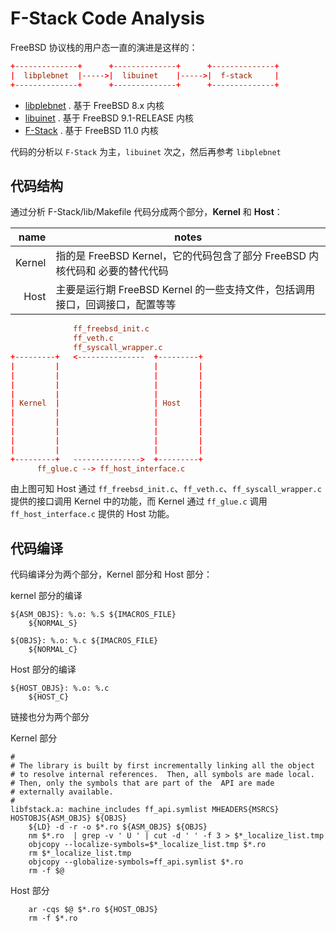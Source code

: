 # F-Stack Code Analysis

FreeBSD 协议栈的用户态一直的演进是这样的：

```conf
+--------------+      +--------------+      +--------------+
|  libplebnet  |----->|  libuinet    |----->|  f-stack     |
+--------------+      +--------------+      +--------------+
```

* [libplebnet](https://gitorious.org/freebsd/kmm-sandbox/commit/fa8a11970bc0ed092692736f175925766bebf6af?p=freebsd:kmm-sandbox.git;a=tree;f=lib/libplebnet;h=ae446dba0b4f8593b69b339ea667e12d5b709cfb;hb=refs/heads/work/svn_trunk_libplebnet) . 基于 FreeBSD 8.x 内核
* [libuinet](https://github.com/pkelsey/libuinet) . 基于 FreeBSD 9.1-RELEASE 内核
* [F-Stack](https://github.com/F-Stack/f-stack) . 基于 FreeBSD 11.0 内核

代码的分析以 `F-Stack` 为主，`libuinet` 次之，然后再参考 `libplebnet`

## 代码结构

通过分析 F-Stack/lib/Makefile 代码分成两个部分，**Kernel** 和 **Host**：

|name    | notes                                                                  |
|-------:|------------------------------------------------------------------------|
|Kernel  | 指的是 FreeBSD Kernel，它的代码包含了部分 FreeBSD 内核代码和 必要的替代代码|
|Host    | 主要是运行期 FreeBSD Kernel 的一些支持文件，包括调用接口，回调接口，配置等等 |


```conf
              ff_freebsd_init.c
              ff_veth.c
              ff_syscall_wrapper.c
+---------+   <---------------  +---------+
|         |                     |         |
|         |                     |         |
|         |                     |         |
|         |                     |         |
| Kernel  |                     | Host    |
|         |                     |         |
|         |                     |         |
|         |                     |         |
|         |                     |         |
|         |                     |         |
+---------+   --------------->  +---------+
      ff_glue.c --> ff_host_interface.c
```

由上图可知 Host 通过 `ff_freebsd_init.c`、`ff_veth.c`、`ff_syscall_wrapper.c` 提供的接口调用 Kernel 中的功能，而 Kernel 通过 `ff_glue.c` 调用 `ff_host_interface.c` 提供的 Host 功能。

## 代码编译

代码编译分为两个部分，Kernel 部分和 Host 部分：

kernel 部分的编译

```make
${ASM_OBJS}: %.o: %.S ${IMACROS_FILE}
    ${NORMAL_S}

${OBJS}: %.o: %.c ${IMACROS_FILE}
    ${NORMAL_C}
```

Host 部分的编译

```make
${HOST_OBJS}: %.o: %.c
    ${HOST_C}
```

链接也分为两个部分

Kernel 部分

```make
#
# The library is built by first incrementally linking all the object
# to resolve internal references.  Then, all symbols are made local.
# Then, only the symbols that are part of the  API are made
# externally available.
#
libfstack.a: machine_includes ff_api.symlist MHEADERS{MSRCS} HOSTOBJS{ASM_OBJS} ${OBJS}
    ${LD} -d -r -o $*.ro ${ASM_OBJS} ${OBJS}
    nm $*.ro  | grep -v ' U ' | cut -d ' ' -f 3 > $*_localize_list.tmp
    objcopy --localize-symbols=$*_localize_list.tmp $*.ro 
    rm $*_localize_list.tmp
    objcopy --globalize-symbols=ff_api.symlist $*.ro
    rm -f $@
```

Host 部分

```make
    ar -cqs $@ $*.ro ${HOST_OBJS}
    rm -f $*.ro
```
